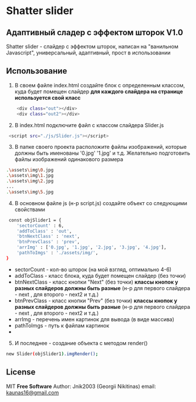 # Shatter slider 
## Адаптивный сладер с эффектом шторок V1.0


Shatter slider - слайдер с эффектом шторок, написан на "ванильном Javascript", универсальный, адаптивный, прост в использовании

## Использование
1. В своем файле index.html создайте блок с определенным классом, куда будет помещен слайдер
**для каждого слайдера на странице используется свой класс**
```sh
    <div class="out"></div>
    <div class="out2"></div>
```
2. В index.html подключите файл с классом слайдера Slider.js
```sh
 <script src="./js/Slider.js"></script>
```
3. В папке своего проекта расположите файлы изображений, которые должны быть именованы '0.jpg' '1.jpg' и т.д. Желательно подготовить файлы изображений одинакового размера
```sh
.\assets\img\0.jpg
.\assets\img\1.jpg
.\assets\img\2.jpg
...
.\assets\img\5.jpg
```

4. В основном файле js (н-р script.js) создайте объект со следующими свойствами
```sh
 const objSlider1 = {
    'sectorCount' : 6,
    'addToClass' : 'out',
    'btnNextClass' : 'next',
    'btnPrevClass' : 'prev',
    'arrImg' : ['0.jpg', '1.jpg', '2.jpg', '3.jpg', '4.jpg'],
    'pathToImgs' : './assets/img/',
}
```
- sectorCount - кол-во шторок (на мой взгляд, оптимально 4-6)
- addToClass - класс блока, куда будет помещен слайдер (без точки)
- btnNextClass - класс кнопки "Next" (без точки) **классы кнопок у разных слайдеров должны быть разные** (н-р для первого слайдера - next , для второго - next2 и т.д.)
- btnPrevClass - класс кнопки "Prev" (без точки) **классы кнопок у разных слайдеров должны быть разные** (н-р для первого слайдера - next , для второго - next2 и т.д.)
- arrImg - перечень имен картинок для вывода (в виде массива)
- pathToImgs - путь к файлам картинок
- 
5. И последнее - создание объекта с методом render()
```sh
new Slider(objSlider1).imgRender();
```

## License

MIT
**Free Software**
Author: Jnik2003 (Georgii Nikitinas)
email:  kaunas16@gmail.com

